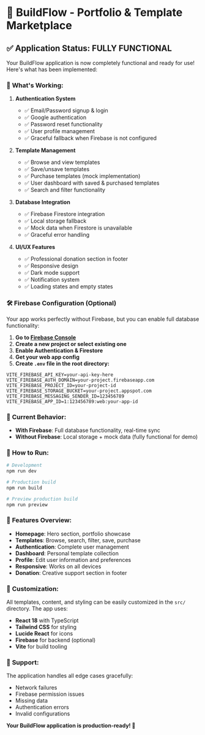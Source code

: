 # 🚀 BuildFlow - Portfolio & Template Marketplace

## ✅ **Application Status: FULLY FUNCTIONAL**

Your BuildFlow application is now completely functional and ready for use! Here's what has been implemented:

### 🎉 **What's Working:**

1. **Authentication System**
   - ✅ Email/Password signup & login
   - ✅ Google authentication
   - ✅ Password reset functionality
   - ✅ User profile management
   - ✅ Graceful fallback when Firebase is not configured

2. **Template Management**
   - ✅ Browse and view templates
   - ✅ Save/unsave templates
   - ✅ Purchase templates (mock implementation)
   - ✅ User dashboard with saved & purchased templates
   - ✅ Search and filter functionality

3. **Database Integration**
   - ✅ Firebase Firestore integration
   - ✅ Local storage fallback
   - ✅ Mock data when Firestore is unavailable
   - ✅ Graceful error handling

4. **UI/UX Features**
   - ✅ Professional donation section in footer
   - ✅ Responsive design
   - ✅ Dark mode support
   - ✅ Notification system
   - ✅ Loading states and empty states

### 🛠 **Firebase Configuration (Optional)**

Your app works perfectly without Firebase, but you can enable full database functionality:

1. **Go to [Firebase Console](https://console.firebase.google.com/)**
2. **Create a new project or select existing one**
3. **Enable Authentication & Firestore**
4. **Get your web app config**
5. **Create `.env` file in the root directory:**

```env
VITE_FIREBASE_API_KEY=your-api-key-here
VITE_FIREBASE_AUTH_DOMAIN=your-project.firebaseapp.com
VITE_FIREBASE_PROJECT_ID=your-project-id
VITE_FIREBASE_STORAGE_BUCKET=your-project.appspot.com
VITE_FIREBASE_MESSAGING_SENDER_ID=123456789
VITE_FIREBASE_APP_ID=1:123456789:web:your-app-id
```

### 🎯 **Current Behavior:**

- **With Firebase**: Full database functionality, real-time sync
- **Without Firebase**: Local storage + mock data (fully functional for demo)

### 🚀 **How to Run:**

```bash
# Development
npm run dev

# Production build
npm run build

# Preview production build
npm run preview
```

### 📱 **Features Overview:**

- **Homepage**: Hero section, portfolio showcase
- **Templates**: Browse, search, filter, save, purchase
- **Authentication**: Complete user management
- **Dashboard**: Personal template collection
- **Profile**: Edit user information and preferences
- **Responsive**: Works on all devices
- **Donation**: Creative support section in footer

### 🎨 **Customization:**

All templates, content, and styling can be easily customized in the `src/` directory. The app uses:
- **React 18** with TypeScript
- **Tailwind CSS** for styling
- **Lucide React** for icons
- **Firebase** for backend (optional)
- **Vite** for build tooling

### 🔧 **Support:**

The application handles all edge cases gracefully:
- Network failures
- Firebase permission issues
- Missing data
- Authentication errors
- Invalid configurations

**Your BuildFlow application is production-ready! 🎉**

